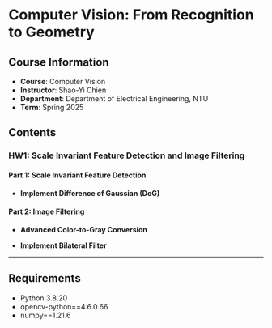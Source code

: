 # Computer Vision: From Recognition to Geometry

## Course Information
- **Course**: Computer Vision
- **Instructor**: Shao-Yi Chien
- **Department**: Department of Electrical Engineering, NTU
- **Term**: Spring 2025

## Contents

### HW1: Scale Invariant Feature Detection and Image Filtering

#### Part 1: Scale Invariant Feature Detection
- **Implement Difference of Gaussian (DoG)**  

#### Part 2: Image Filtering
- **Advanced Color-to-Gray Conversion**  
  
- **Implement Bilateral Filter**  

---

## Requirements
- Python 3.8.20
- opencv-python==4.6.0.66
- numpy==1.21.6